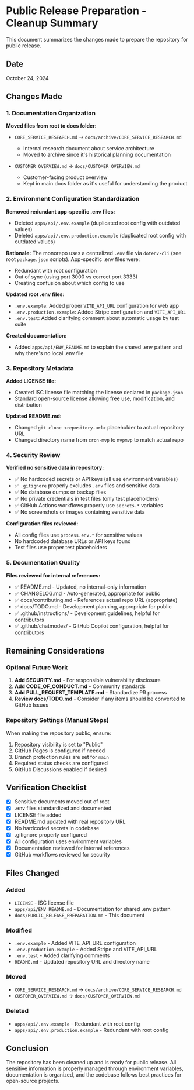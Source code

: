 # Public Release Preparation - Cleanup Summary

This document summarizes the changes made to prepare the repository for public release.

## Date
October 24, 2024

## Changes Made

### 1. Documentation Organization

**Moved files from root to docs folder:**
- `CORE_SERVICE_RESEARCH.md` → `docs/archive/CORE_SERVICE_RESEARCH.md`
  - Internal research document about service architecture
  - Moved to archive since it's historical planning documentation
  
- `CUSTOMER_OVERVIEW.md` → `docs/CUSTOMER_OVERVIEW.md`
  - Customer-facing product overview
  - Kept in main docs folder as it's useful for understanding the product

### 2. Environment Configuration Standardization

**Removed redundant app-specific .env files:**
- Deleted `apps/api/.env.example` (duplicated root config with outdated values)
- Deleted `apps/api/.env.production.example` (duplicated root config with outdated values)

**Rationale:** The monorepo uses a centralized `.env` file via `dotenv-cli` (see root `package.json` scripts). App-specific .env files were:
- Redundant with root configuration
- Out of sync (using port 3000 vs correct port 3333)
- Creating confusion about which config to use

**Updated root .env files:**
- `.env.example`: Added proper `VITE_API_URL` configuration for web app
- `.env.production.example`: Added Stripe configuration and `VITE_API_URL`
- `.env.test`: Added clarifying comment about automatic usage by test suite

**Created documentation:**
- Added `apps/api/ENV_README.md` to explain the shared .env pattern and why there's no local .env file

### 3. Repository Metadata

**Added LICENSE file:**
- Created ISC license file matching the license declared in `package.json`
- Standard open-source license allowing free use, modification, and distribution

**Updated README.md:**
- Changed `git clone <repository-url>` placeholder to actual repository URL
- Changed directory name from `cron-mvp` to `mvpmvp` to match actual repo

### 4. Security Review

**Verified no sensitive data in repository:**
- ✅ No hardcoded secrets or API keys (all use environment variables)
- ✅ `.gitignore` properly excludes `.env` files and sensitive data
- ✅ No database dumps or backup files
- ✅ No private credentials in test files (only test placeholders)
- ✅ GitHub Actions workflows properly use `secrets.*` variables
- ✅ No screenshots or images containing sensitive data

**Configuration files reviewed:**
- All config files use `process.env.*` for sensitive values
- No hardcoded database URLs or API keys found
- Test files use proper test placeholders

### 5. Documentation Quality

**Files reviewed for internal references:**
- ✅ README.md - Updated, no internal-only information
- ✅ CHANGELOG.md - Auto-generated, appropriate for public
- ✅ docs/contributing.md - References actual repo URL (appropriate)
- ✅ docs/TODO.md - Development planning, appropriate for public
- ✅ .github/instructions/ - Development guidelines, helpful for contributors
- ✅ .github/chatmodes/ - GitHub Copilot configuration, helpful for contributors

## Remaining Considerations

### Optional Future Work
1. **Add SECURITY.md** - For responsible vulnerability disclosure
2. **Add CODE_OF_CONDUCT.md** - Community standards
3. **Add PULL_REQUEST_TEMPLATE.md** - Standardize PR process
4. **Review docs/TODO.md** - Consider if any items should be converted to GitHub Issues

### Repository Settings (Manual Steps)
When making the repository public, ensure:
1. Repository visibility is set to "Public"
2. GitHub Pages is configured if needed
3. Branch protection rules are set for `main`
4. Required status checks are configured
5. GitHub Discussions enabled if desired

## Verification Checklist

- [x] Sensitive documents moved out of root
- [x] .env files standardized and documented
- [x] LICENSE file added
- [x] README.md updated with real repository URL
- [x] No hardcoded secrets in codebase
- [x] .gitignore properly configured
- [x] All configuration uses environment variables
- [x] Documentation reviewed for internal references
- [x] GitHub workflows reviewed for security

## Files Changed

### Added
- `LICENSE` - ISC license file
- `apps/api/ENV_README.md` - Documentation for shared .env pattern
- `docs/PUBLIC_RELEASE_PREPARATION.md` - This document

### Modified
- `.env.example` - Added VITE_API_URL configuration
- `.env.production.example` - Added Stripe and VITE_API_URL
- `.env.test` - Added clarifying comments
- `README.md` - Updated repository URL and directory name

### Moved
- `CORE_SERVICE_RESEARCH.md` → `docs/archive/CORE_SERVICE_RESEARCH.md`
- `CUSTOMER_OVERVIEW.md` → `docs/CUSTOMER_OVERVIEW.md`

### Deleted
- `apps/api/.env.example` - Redundant with root config
- `apps/api/.env.production.example` - Redundant with root config

## Conclusion

The repository has been cleaned up and is ready for public release. All sensitive information is properly managed through environment variables, documentation is organized, and the codebase follows best practices for open-source projects.
